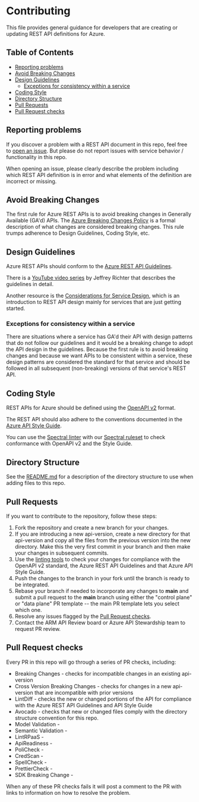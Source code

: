 # Contributing

This file provides general guidance for developers that are creating or updating REST API definitions for Azure.

## Table of Contents
<!--
  You should regenerate the TOC using the `markdown-toc` node package after making changes to this file.

      npx markdown-toc -i --maxdepth 4 CONTRIBUTING.md
  -->

<!-- toc -->

- [Reporting problems](#reporting-problems)
- [Avoid Breaking Changes](#avoid-breaking-changes)
- [Design Guidelines](#design-guidelines)
  * [Exceptions for consistency within a service](#exceptions-for-consistency-within-a-service)
- [Coding Style](#coding-style)
- [Directory Structure](#directory-structure)
- [Pull Requests](#pull-requests)
- [Pull Request checks](#pull-request-checks)

<!-- tocstop -->

## Reporting problems

If you discover a problem with a REST API document in this repo, feel free to [open an issue](https://github.com/Azure/azure-rest-api-specs/issues/new). But please do not report issues with service behavior / functionality in this repo.

When opening an issue, please clearly describe the problem including which REST API definition is in error and what elements of the definition are incorrect or missing.

## Avoid Breaking Changes

The first rule for Azure REST APIs is to avoid breaking changes in Generally Available (GA'd) APIs. The [Azure Breaking Changes Policy](https://aka.ms/AzBreakingChangesPolicy) is a formal description of what changes are considered breaking changes. This rule trumps adherence to Design Guidelines, Coding Style, etc.

## Design Guidelines

Azure REST APIs should conform to the [Azure REST API Guidelines](https://github.com/microsoft/api-guidelines/blob/vNext/azure/Guidelines.md).

There is a [YouTube video series](https://www.youtube.com/watch?v=9Ng00IlBCtw) by Jeffrey Richter that describes the guidelines in detail.

Another resource is the [Considerations for Service Design](https://github.com/microsoft/api-guidelines/blob/vNext/azure/ConsiderationsForServiceDesign.md), which is an introduction to REST API design mainly for services that are just getting started.

### Exceptions for consistency within a service

There are situations where a service has GA'd their API with design patterns that do not follow our guidelines and it would be a breaking change to adopt the API design in the guidelines.
Because the first rule is to avoid breaking changes and because we want APIs to be consistent within a service, these design patterns are considered the standard for that service and should be followed in all subsequent (non-breaking) versions of that service's REST API.

## Coding Style

REST APIs for Azure should be defined using the [OpenAPI v2](https://github.com/OAI/OpenAPI-Specification/blob/main/versions/2.0.md) format.

The REST API should also adhere to the conventions documented in the [Azure API Style Guide](https://github.com/Azure/azure-api-style-guide/blob/main/openapi-style-guide.md).

You can use the [Spectral linter](https://meta.stoplight.io/docs/spectral/674b27b261c3c-overview) with our [Spectral ruleset](https://github.com/Azure/azure-api-style-guide#how-to-use-the-spectral-ruleset) to check conformance with OpenAPI v2 and the Style Guide.

## Directory Structure

See the [README.md](./README.md) for a description of the directory structure to use when adding files to this repo.

## Pull Requests

If you want to contribute to the repository, follow these steps:  
  1. Fork the repository and create a new branch for your changes.
  2. If you are introducing a new api-version, create a new directory for that api-version and copy all the files from the previous version into the new directory. Make this the very first commit in your branch and then make your changes in subsequent commits.
  3. Use the [linting tools](#coding-style) to check your changes for compliance with the OpenAPI v2 standard, the Azure REST API Guidelines and that Azure API Style Guide.
  4. Push the changes to the branch in your fork until the branch is ready to be integrated.
  5. Rebase your branch if needed to incorporate any changes to **main** and submit a pull request to the **main** branch using either the "control plane" or "data plane" PR template -- the main PR template lets you select which one.
  5. Resolve any issues flagged by the [Pull Request checks](#pull-request-checks).
  6. Contact the ARM API Review board or Azure API Stewardship team to request PR review. 

## Pull Request checks

Every PR in this repo will go through a series of PR checks, including:

- Breaking Changes - checks for incompatible changes in an existing api-version
- Cross Version Breaking Changes - checks for changes in a new api-version that are incompatible with prior versions
- LintDiff - checks the new or changed portions of the API for compliance with the Azure REST API Guidelines and API Style Guide
- Avocado - checks that new or changed files comply with the directory structure convention for this repo.
- Model Validation -
- Semantic Validation -
- LintRPaaS -
- ApiReadiness -
- PoliCheck -
- CredScan -
- SpellCheck -
- PrettierCheck - 
- SDK Breaking Change -

When any of these PR checks fails it will post a comment to the PR with links to information on how to resolve the problem.
